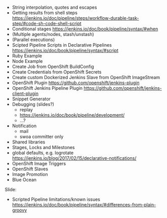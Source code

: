 * String interpolation, quotes and escapes
* Getting results from shell steps <https://jenkins.io/doc/pipeline/steps/workflow-durable-task-step/#code-sh-code-shell-script>
* Conditional stages <https://jenkins.io/doc/book/pipeline/syntax/#when>
* (Multiple agents/nodes, stash/unstash)
* (Parallel executions)
* Scipted Pipeline Scripts in Declarative Pipelines <https://jenkins.io/doc/book/pipeline/syntax/#script>
* Ruby Example
* Node Example
* Create Job from OpenShift BuildConfig
* Create Credentials from OpenShift Secrets
* Create custom Dockerized Jenkins Slave from OpenShift ImageStream
* OpenShift Plugin <https://github.com/openshift/jenkins-plugin>
* OpenShift Jenkins Pipeline Plugin <https://github.com/openshift/jenkins-client-plugin>
* Snippet Generator
* Debugging (slides?)
   * replay
   * https://jenkins.io/doc/book/pipeline/development/
   * ...?
* Notification
  * mail
  * swoa committer only
* Shared libraries
* Stages, Locks and Milestones
* global defaults, e.g. logrotate <https://jenkins.io/blog/2017/02/15/declarative-notifications/>
* OpenShift Image Triggers
* OpenShift Slaves
* Image Promotion
* Blue Ocean

Slide:
* Scripted Pipeline limitations/known issues <https://jenkins.io/doc/book/pipeline/syntax/#differences-from-plain-groovy>
